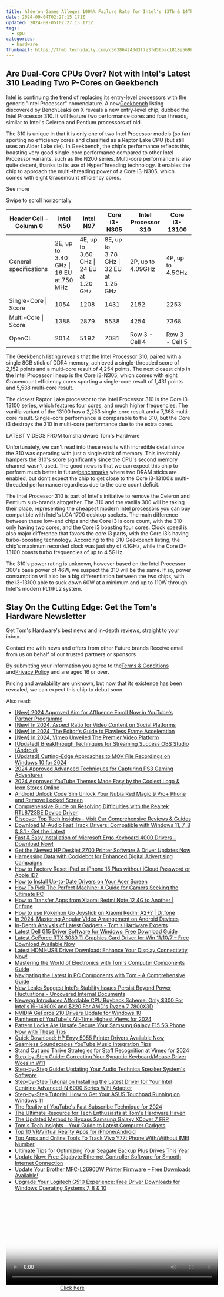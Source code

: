 ```yaml
---
title: Alderon Games Alleges 100%% Failure Rate for Intel's 13Th & 14Th Generation Processors
date: 2024-09-04T02:27:15.171Z
updated: 2024-09-05T02:27:15.171Z
tags:
  - cpu
categories:
  - hardware
thumbnail: https://thmb.techidaily.com/c563864243d3f7e3fd56bac1818e569ba605d41e0c030694805518fde8726b0b.jpg
---
```


## Are Dual-Core CPUs Over? Not with Intel's Latest 310 Leading Two P-Cores on Geekbench

Intel is continuing the trend of replacing its entry-level processors with the generic "Intel Processor" nomenclature. A new[Geekbench](https://x.com/BenchLeaks/status/1811274720567853442) listing discovered by BenchLeaks on X reveals a new entry-level chip, dubbed the Intel Processor 310\. It will feature two performance cores and four threads, similar to Intel's Celeron and Pentium processors of old.

 The 310 is unique in that it is only one of two Intel Processor models (so far) sporting no efficiency cores and classified as a Raptor Lake CPU (but still uses an Alder Lake die). In Geekbench, the chip's performance reflects this, boasting very good single-core performance compared to other Intel Processor variants, such as the N200 series. Multi-core performance is also quite decent, thanks to its use of HyperThreading technology. It enables the chip to approach the multi-threading power of a Core i3-N305, which comes with eight Gracemount efficiency cores.

 See more

 Swipe to scroll horizontally

| Header Cell - Column 0 | Intel N50                              | Intel N97                               | Core i3-N305                            | Intel Processor 310 | Core i3-13100    |
| ---------------------- | -------------------------------------- | --------------------------------------- | --------------------------------------- | ------------------- | ---------------- |
| General specifications | 2E, up to 3.40 GHz \| 16 EU at 750 MHz | 4E, up to 3.60 GHz \| 24 EU at 1.20 GHz | 8E, up to 3.78 GHz \| 32 EU at 1.25 GHz | 2P, up to 4.09GHz   | 4P, up to 4.5GHz |
| Single-Core \| Score   | 1054                                   | 1208                                    | 1431                                    | 2152                | 2253             |
| Multi-Core \| Score    | 1388                                   | 2879                                    | 5538                                    | 4254                | 7368             |
| OpenCL                 | 2014                                   | 5192                                    | 7081                                    | Row 3 - Cell 4      | Row 3 - Cell 5   |

 The Geekbench listing reveals that the Intel Processor 310, paired with a single 8GB stick of DDR4 memory, achieved a single-threaded score of 2,152 points and a multi-core result of 4,254 points. The next closest chip in the Intel Processor lineup is the Core i3-N305, which comes with eight Gracemount efficiency cores sporting a single-core result of 1,431 points and 5,538 multi-core result.

 The closest Raptor Lake processor to the Intel Processor 310 is the Core i3-13100 series, which features four cores, and much higher frequencies. The vanilla variant of the 13100 has a 2,253 single-core result and a 7,368 multi-core result. Single-core performance is comparable to the 310, but the Core i3 destroys the 310 in multi-core performance due to the extra cores.

 LATEST VIDEOS FROM tomshardware Tom's Hardware

 Unfortunately, we can't read into these results with incredible detail since the 310 was operating with just a single stick of memory. This inevitably hampers the 310's score significantly since the CPU's second memory channel wasn't used. The good news is that we can expect this chip to perform much better in future[benchmarks](https://www.tomshardware.com/tag/benchmark) where two DRAM sticks are enabled, but don’t expect the chip to get close to the Core i3-13100’s multi-threaded performance regardless due to the core count deficit.

 The Intel Processor 310 is part of Intel's initiative to remove the Celeron and Pentium sub-brands altogether. The 310 and the vanilla 300 will be taking their place, representing the cheapest modern Intel processors you can buy compatible with Intel's LGA 1700 desktop sockets. The main difference between these low-end chips and the Core i3 is core count, with the 310 only having two cores, and the Core i3 boasting four cores. Clock speed is also major difference that favors the core i3 parts, with the Core i3’s having turbo-boosting technology. According to the 310 Geekbench listing, the chip's maximum recorded clock was just shy of 4.1GHz, while the Core i3-13100 boasts turbo frequencies of up to 4.5GHz.

 The 310's power rating is unknown, however based on the Intel Processor 300's base power of 46W, we suspect the 310 will be the same. If so, power consumption will also be a big differentiation between the two chips, with the i3-13100 able to suck down 60W at a minimum and up to 110W through Intel's modern PL1/PL2 system.

## Stay On the Cutting Edge: Get the Tom's Hardware Newsletter

 Get Tom's Hardware's best news and in-depth reviews, straight to your inbox.

 Contact me with news and offers from other Future brands  Receive email from us on behalf of our trusted partners or sponsors

 By submitting your information you agree to the[Terms & Conditions](https://futureplc.com/terms-conditions/) and[Privacy Policy](https://futureplc.com/privacy-policy/) and are aged 16 or over.

 Pricing and availability are unknown, but now that its existence has been revealed, we can expect this chip to debut soon.


<ins class="adsbygoogle"
     style="display:block"
     data-ad-format="autorelaxed"
     data-ad-client="ca-pub-7571918770474297"
     data-ad-slot="1223367746"></ins>



<ins class="adsbygoogle"
     style="display:block"
     data-ad-client="ca-pub-7571918770474297"
     data-ad-slot="8358498916"
     data-ad-format="auto"
     data-full-width-responsive="true"></ins>

<span class="atpl-alsoreadstyle">Also read:</span>
<div><ul>
<li><a href="https://youtube-data.techidaily.com/024-approved-aim-for-affluence-enroll-now-in-youtubes-partner-programme/"><u>[New] 2024 Approved  Aim for Affluence  Enroll Now in YouTube's Partner Programme</u></a></li>
<li><a href="https://facebook-videos.techidaily.com/new-in-2024-aspect-ratio-for-video-content-on-social-platforms/"><u>[New] In 2024, Aspect Ratio for Video Content on Social Platforms</u></a></li>
<li><a href="https://fox-info.techidaily.com/new-in-2024-the-editors-guide-to-flawless-frame-acceleration/"><u>[New] In 2024, The Editor's Guide to Flawless Frame Acceleration</u></a></li>
<li><a href="https://vimeo-videos.techidaily.com/new-in-2024-vimeo-unveiled-the-premier-video-platform/"><u>[New] In 2024, Vimeo Unveiled  The Premier Video Platform</u></a></li>
<li><a href="https://screen-video-capture.techidaily.com/updated-breakthrough-techniques-for-streaming-success-obs-studio-android/"><u>[Updated] Breakthrough Techniques for Streaming Success  OBS Studio (Android)</u></a></li>
<li><a href="https://screen-mirroring-recording.techidaily.com/updated-cutting-edge-approaches-to-mov-file-recordings-on-windows-10-for-2024/"><u>[Updated] Cutting-Edge Approaches to MOV File Recordings on Windows 10 for 2024</u></a></li>
<li><a href="https://visual-screen-recording.techidaily.com/2024-approved-advanced-techniques-for-capturing-ps3-gaming-adventures/"><u>2024 Approved  Advanced Techniques for Capturing PS3 Gaming Adventures</u></a></li>
<li><a href="https://facebook-video-share.techidaily.com/2024-approved-youtube-themes-made-easy-by-the-coolest-logo-and-icon-stores-online/"><u>2024 Approved  YouTube Themes Made Easy by the Coolest Logo & Icon Stores Online</u></a></li>
<li><a href="https://sim-unlock.techidaily.com/android-unlock-code-sim-unlock-your-nubia-red-magic-9-proplus-phone-and-remove-locked-screen-by-drfone-android/"><u>Android Unlock Code Sim Unlock Your Nubia Red Magic 9 Pro+ Phone and Remove Locked Screen</u></a></li>
<li><a href="https://hardware-help.techidaily.com/comprehensive-guide-on-resolving-difficulties-with-the-realtek-rtl8723be-device-driver/"><u>Comprehensive Guide on Resolving Difficulties with the Realtek RTL8723BE Device Driver</u></a></li>
<li><a href="https://hardware-help.techidaily.com/discover-top-tech-insights-visit-our-comprehensive-reviews-and-guides/"><u>Discover Top Tech Insights - Visit Our Comprehensive Reviews & Guides</u></a></li>
<li><a href="https://hardware-help.techidaily.com/download-m-audio-fast-track-drivers-compatible-with-windows-11-7-8-and-81-get-the-latest/"><u>Download M-Audio Fast Track Drivers: Compatible with Windows 11, 7, 8 & 8.1 - Get the Latest</u></a></li>
<li><a href="https://hardware-help.techidaily.com/fast-and-easy-installation-of-microsoft-ergo-keyboard-4000-drivers-download-now/"><u>Fast & Easy Installation of Microsoft Ergo Keyboard 4000 Drivers - Download Now!</u></a></li>
<li><a href="https://hardware-help.techidaily.com/get-the-newest-hp-deskjet-2700-printer-software-and-driver-updates-now/"><u>Get the Newest HP Deskjet 2700 Printer Software & Driver Updates Now</u></a></li>
<li><a href="https://solve-helper.techidaily.com/harnessing-data-with-cookiebot-for-enhanced-digital-advertising-campaigns/"><u>Harnessing Data with Cookiebot for Enhanced Digital Advertising Campaigns</u></a></li>
<li><a href="https://activate-lock.techidaily.com/how-to-factory-reset-ipad-or-iphone-15-plus-without-icloud-password-or-apple-id-by-drfone-ios/"><u>How to Factory Reset iPad or iPhone 15 Plus without iCloud Password or Apple ID?</u></a></li>
<li><a href="https://hardware-help.techidaily.com/how-to-install-up-to-date-drivers-on-your-acer-screen/"><u>How to Install Up-to-Date Drivers on Your Acer Screen</u></a></li>
<li><a href="https://techtrends.techidaily.com/how-to-pick-the-perfect-machine-a-guide-for-gamers-seeking-the-ultimate-pc/"><u>How To Pick The Perfect Machine: A Guide for Gamers Seeking the Ultimate PC</u></a></li>
<li><a href="https://blog-min.techidaily.com/how-to-transfer-apps-from-xiaomi-redmi-note-12-4g-to-another-drfone-by-drfone-transfer-from-android-transfer-from-android/"><u>How to Transfer Apps from Xiaomi Redmi Note 12 4G to Another | Dr.fone</u></a></li>
<li><a href="https://change-location.techidaily.com/how-to-use-pokemon-go-joystick-on-xiaomi-redmi-a2plus-drfone-by-drfone-virtual-android/"><u>How to use Pokemon Go Joystick on Xiaomi Redmi A2+? | Dr.fone</u></a></li>
<li><a href="https://vp-tips.techidaily.com/in-2024-mastering-angular-video-arrangement-on-android-devices/"><u>In 2024, Mastering Angular Video Arrangement on Android Devices</u></a></li>
<li><a href="https://hardware-help.techidaily.com/in-depth-analysis-of-latest-gadgets-toms-hardware-experts/"><u>In-Depth Analysis of Latest Gadgets - Tom's Hardware Experts</u></a></li>
<li><a href="https://hardware-help.techidaily.com/latest-dell-g15-driver-software-for-windows-free-download-guide/"><u>Latest Dell G15 Driver Software for Windows: Free Download Guide</u></a></li>
<li><a href="https://hardware-help.techidaily.com/latest-geforce-rtx-3080-ti-graphics-card-driver-for-win-11107-free-download-available-now/"><u>Latest GeForce RTX 3080 Ti Graphics Card Driver for Win 11/10/7 – Free Download Available Now</u></a></li>
<li><a href="https://hardware-help.techidaily.com/latest-hdmi-usb-driver-download-enhance-your-display-connectivity-now/"><u>Latest HDMI-USB Driver Download: Enhance Your Display Connectivity Now!</u></a></li>
<li><a href="https://hardware-help.techidaily.com/mastering-the-world-of-electronics-with-toms-computer-components-guide/"><u>Mastering the World of Electronics with Tom's Computer Components Guide</u></a></li>
<li><a href="https://eaxpv-info.techidaily.com/navigating-the-latest-in-pc-components-with-tom-a-comprehensive-guide/"><u>Navigating the Latest in PC Components with Tom - A Comprehensive Guide</u></a></li>
<li><a href="https://hardware-help.techidaily.com/new-leaks-suggest-intels-stability-issues-persist-beyond-power-fluctuations-uncovered-internal-documents/"><u>New Leaks Suggest Intel’s Stability Issues Persist Beyond Power Fluctuations - Uncovered Internal Documents</u></a></li>
<li><a href="https://hardware-help.techidaily.com/newegg-introduces-affordable-cpu-buyback-scheme-only-300-for-intels-i9-14900k-and-220-for-amds-ryzen-7-7800x3d/"><u>Newegg Introduces Affordable CPU Buyback Scheme: Only $300 For Intel's I9-14900K and $220 For AMD's Ryzen 7 7800X3D</u></a></li>
<li><a href="https://hardware-help.techidaily.com/nvidia-geforce-210-drivers-update-for-windows-10/"><u>NVIDIA GeForce 210 Drivers Update for Windows 10</u></a></li>
<li><a href="https://youtube-sure.techidaily.com/eon-of-youtubes-all-time-highest-views-for-2024/"><u>Pantheon of YouTube's All-Time Highest Views for 2024</u></a></li>
<li><a href="https://android-unlock.techidaily.com/pattern-locks-are-unsafe-secure-your-samsung-galaxy-f15-5g-phone-now-with-these-tips-by-drfone-android/"><u>Pattern Locks Are Unsafe Secure Your Samsung Galaxy F15 5G Phone Now with These Tips</u></a></li>
<li><a href="https://hardware-help.techidaily.com/quick-download-hp-envy-5055-printer-drivers-available-now/"><u>Quick Download: HP Envy 5055 Printer Drivers Available Now</u></a></li>
<li><a href="https://extra-tips.techidaily.com/seamless-soundscapes-youtube-music-integration-tips/"><u>Seamless Soundscapes  YouTube Music Integration Tips</u></a></li>
<li><a href="https://vimeo-videos.techidaily.com/stand-out-and-thrive-strategies-for-staff-recognition-at-vimeo-for-2024/"><u>Stand Out and Thrive  Strategies for Staff Recognition at Vimeo for 2024</u></a></li>
<li><a href="https://hardware-help.techidaily.com/step-by-step-guide-correcting-your-synaptic-keyboardmouse-driver-woes-in-w11/"><u>Step-by-Step Guide: Correcting Your Synaptic Keyboard/Mouse Driver Woes in W11</u></a></li>
<li><a href="https://hardware-help.techidaily.com/step-by-step-guide-updating-your-audio-technica-speaker-systems-software/"><u>Step-by-Step Guide: Updating Your Audio Technica Speaker System's Software</u></a></li>
<li><a href="https://hardware-help.techidaily.com/step-by-step-tutorial-on-installing-the-latest-driver-for-your-intel-centrino-advanced-n-6000-series-wifi-adapter/"><u>Step-by-Step Tutorial on Installing the Latest Driver for Your Intel Centrino Advanced-N 6000 Series WiFi Adapter</u></a></li>
<li><a href="https://hardware-help.techidaily.com/step-by-step-tutorial-how-to-get-your-asus-touchpad-running-on-windows-11/"><u>Step-by-Step Tutorial: How to Get Your ASUS Touchpad Running on Windows 11</u></a></li>
<li><a href="https://facebook-video-footage.techidaily.com/the-reality-of-youtubes-fast-subscribe-technique-for-2024/"><u>The Reality of YouTube's Fast Subscribe Technique for 2024</u></a></li>
<li><a href="https://hardware-help.techidaily.com/the-ultimate-resource-for-tech-enthusiasts-at-tome-hardware-haven/"><u>The Ultimate Resource for Tech Enthusiasts at Tom'e Hardware Haven</u></a></li>
<li><a href="https://bypass-frp.techidaily.com/the-updated-method-to-bypass-samsung-galaxy-xcover-7-frp-by-drfone-android/"><u>The Updated Method to Bypass Samsung Galaxy XCover 7 FRP</u></a></li>
<li><a href="https://hardware-help.techidaily.com/toms-tech-insights-your-guide-to-latest-computer-gadgets/"><u>Tom's Tech Insights - Your Guide to Latest Computer Gadgets</u></a></li>
<li><a href="https://extra-resources.techidaily.com/top-10-vrvirtual-reality-apps-for-iphoneandroid/"><u>Top 10 VR/Virtual Reality Apps for iPhone/Android</u></a></li>
<li><a href="https://android-unlock.techidaily.com/top-apps-and-online-tools-to-track-vivo-y77t-phone-withwithout-imei-number-by-drfone-android/"><u>Top Apps and Online Tools To Track Vivo Y77t Phone With/Without IMEI Number</u></a></li>
<li><a href="https://hardware-help.techidaily.com/ultimate-tips-for-optimizing-your-seagate-backup-plus-drives-this-year/"><u>Ultimate Tips for Optimizing Your Seagate Backup Plus Drives This Year</u></a></li>
<li><a href="https://hardware-help.techidaily.com/update-now-free-gigabyte-ethernet-controller-software-for-smooth-internet-connection/"><u>Update Now: Free Gigabyte Ethernet Controller Software for Smooth Internet Connection</u></a></li>
<li><a href="https://hardware-help.techidaily.com/update-your-brother-mfc-l2690dw-printer-firmware-free-downloads-available/"><u>Update Your Brother MFC-L2690DW Printer Firmware – Free Downloads Available!</u></a></li>
<li><a href="https://hardware-help.techidaily.com/upgrade-your-logitech-g510-experience-free-driver-downloads-for-windows-operating-systems-7-8-and-10/"><u>Upgrade Your Logitech G510 Experience: Free Driver Downloads for Windows Operating Systems 7, 8 & 10</u></a></li>
</ul></div>

<!-- affiliate ads begin -->
<span id="1983552">
					<video width="576" height="240" style="cursor:pointer"
           poster="//a.impactradius-go.com/display-clicktoplayimage/1983552.png"
           onclick="if(!this.playClicked){this.play();this.setAttribute('controls',true);this.playClicked=true;}">
	   <source src="//a.impactradius-go.com/display-ad/22993-1983552">
	   <img src="//a.impactradius-go.com/display-clicktoplayimage/1983552.png" style="border: none; height: 100%; width: 100%; object-fit: contain">
	</video>
	<div style="width:360px;text-align:center"><a href="javascript:window.open(decodeURIComponent('https%3A%2F%2Fhomestyler.sjv.io%2Fc%2F5597632%2F1983552%2F22993'), '_blank');void(0);">Click here</a></div>
</span>
<img height="0" width="0" src="https://imp.pxf.io/i/5597632/1983552/22993" style="position:absolute;visibility:hidden;" border="0" />
<!-- affiliate ads end -->